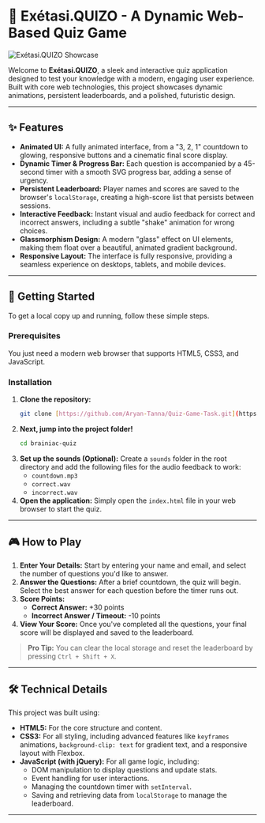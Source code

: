 # 🧠 Exétasi.QUIZO - A Dynamic Web-Based Quiz Game

![Exétasi.QUIZO Showcase](https://placehold.co/800x400/0f172a/90b7f9?text=Exétasi.QUIZO)

Welcome to **Exétasi.QUIZO**, a sleek and interactive quiz application designed to test your knowledge with a modern, engaging user experience. Built with core web technologies, this project showcases dynamic animations, persistent leaderboards, and a polished, futuristic design.

---

## ✨ Features

* **Animated UI:** A fully animated interface, from a "3, 2, 1" countdown to glowing, responsive buttons and a cinematic final score display.
* **Dynamic Timer & Progress Bar:** Each question is accompanied by a 45-second timer with a smooth SVG progress bar, adding a sense of urgency.
* **Persistent Leaderboard:** Player names and scores are saved to the browser's `localStorage`, creating a high-score list that persists between sessions.
* **Interactive Feedback:** Instant visual and audio feedback for correct and incorrect answers, including a subtle "shake" animation for wrong choices.
* **Glassmorphism Design:** A modern "glass" effect on UI elements, making them float over a beautiful, animated gradient background.
* **Responsive Layout:** The interface is fully responsive, providing a seamless experience on desktops, tablets, and mobile devices.

---

## 🚀 Getting Started

To get a local copy up and running, follow these simple steps.

### Prerequisites

You just need a modern web browser that supports HTML5, CSS3, and JavaScript.

### Installation

1.  **Clone the repository:**
    ```sh
    git clone [https://github.com/Aryan-Tanna/Quiz-Game-Task.git](https://github.com/Aryan-Tanna/Quiz-Game-Task.git)
    ```
2.  **Next, jump into the project folder!**
    ```sh
    cd brainiac-quiz
    ```
3.  **Set up the sounds (Optional):**
    Create a `sounds` folder in the root directory and add the following files for the audio feedback to work:
    * `countdown.mp3`
    * `correct.wav`
    * `incorrect.wav`
4.  **Open the application:**
    Simply open the `index.html` file in your web browser to start the quiz.

---

## 🎮 How to Play

1.  **Enter Your Details:** Start by entering your name and email, and select the number of questions you'd like to answer.
2.  **Answer the Questions:** After a brief countdown, the quiz will begin. Select the best answer for each question before the timer runs out.
3.  **Score Points:**
    * **Correct Answer:** +30 points
    * **Incorrect Answer / Timeout:** -10 points
4.  **View Your Score:** Once you've completed all the questions, your final score will be displayed and saved to the leaderboard.

> **Pro Tip:** You can clear the local storage and reset the leaderboard by pressing `Ctrl + Shift + X`.

---

## 🛠️ Technical Details

This project was built using:

* **HTML5:** For the core structure and content.
* **CSS3:** For all styling, including advanced features like `keyframes` animations, `background-clip: text` for gradient text, and a responsive layout with Flexbox.
* **JavaScript (with jQuery):** For all game logic, including:
    * DOM manipulation to display questions and update stats.
    * Event handling for user interactions.
    * Managing the countdown timer with `setInterval`.
    * Saving and retrieving data from `localStorage` to manage the leaderboard.

---
